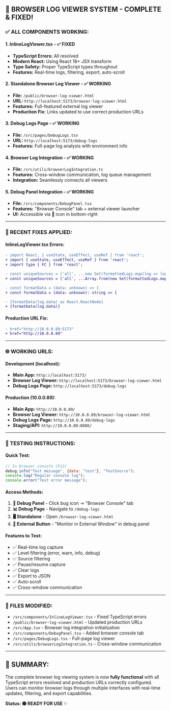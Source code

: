 ## 🎉 BROWSER LOG VIEWER SYSTEM - COMPLETE & FIXED!

### **✅ ALL COMPONENTS WORKING:**

#### 1. **InlineLogViewer.tsx** - ✅ FIXED
- **TypeScript Errors:** All resolved
- **Modern React:** Using React 18+ JSX transform
- **Type Safety:** Proper TypeScript types throughout
- **Features:** Real-time logs, filtering, export, auto-scroll

#### 2. **Standalone Browser Log Viewer** - ✅ WORKING
- **File:** `/public/browser-log-viewer.html`
- **URL:** `http://localhost:5173/browser-log-viewer.html`
- **Features:** Full-featured external log viewer
- **Production Fix:** Links updated to use correct production URLs

#### 3. **Debug Logs Page** - ✅ WORKING  
- **File:** `/src/pages/DebugLogs.tsx`
- **URL:** `http://localhost:5173/debug-logs`
- **Features:** Full-page log analysis with environment info

#### 4. **Browser Log Integration** - ✅ WORKING
- **File:** `/src/utils/browserLogIntegration.ts`
- **Features:** Cross-window communication, log queue management
- **Integration:** Seamlessly connects all viewers

#### 5. **Debug Panel Integration** - ✅ WORKING
- **File:** `/src/components/DebugPanel.tsx`
- **Features:** "Browser Console" tab + external viewer launcher
- **UI:** Accessible via 🐛 icon in bottom-right

---

### **🔧 RECENT FIXES APPLIED:**

#### **InlineLogViewer.tsx Errors:**
```diff
- import React, { useState, useEffect, useRef } from 'react';
+ import { useState, useEffect, useRef } from 'react';
+ import type { FC } from 'react';

- const uniqueSources = ['all', ...new Set(formattedLogs.map(log => log.source))];
+ const uniqueSources = ['all', ...Array.from(new Set(formattedLogs.map(log => log.source)))];

- const formatData = (data: unknown) => {
+ const formatData = (data: unknown): string => {

- {formatData(log.data) as React.ReactNode}
+ {formatData(log.data)}
```

#### **Production URL Fix:**
```diff
- href="http://10.0.0.89:5173"
+ href="http://10.0.0.89"
```

---

### **🌐 WORKING URLS:**

#### **Development (localhost):**
- **Main App:** `http://localhost:5173/`
- **Browser Log Viewer:** `http://localhost:5173/browser-log-viewer.html`
- **Debug Logs Page:** `http://localhost:5173/debug-logs`

#### **Production (10.0.0.89):**
- **Main App:** `http://10.0.0.89/`
- **Browser Log Viewer:** `http://10.0.0.89/browser-log-viewer.html`
- **Debug Logs Page:** `http://10.0.0.89/debug-logs`
- **Staging/API:** `http://10.0.0.89:8080/`

---

### **🧪 TESTING INSTRUCTIONS:**

#### **Quick Test:**
```javascript
// In browser console (F12)
debug.info("Test message", {data: "test"}, "TestSource");
console.log("Regular console log");
console.error("Test error message");
```

#### **Access Methods:**
1. **🐛 Debug Panel** - Click bug icon → "Browser Console" tab
2. **📊 Debug Page** - Navigate to `/debug-logs`
3. **🖥️ Standalone** - Open `/browser-log-viewer.html`
4. **🔗 External Button** - "Monitor in External Window" in debug panel

#### **Features to Test:**
- ✅ Real-time log capture
- ✅ Level filtering (error, warn, info, debug)
- ✅ Source filtering
- ✅ Pause/resume capture
- ✅ Clear logs
- ✅ Export to JSON
- ✅ Auto-scroll
- ✅ Cross-window communication

---

### **📁 FILES MODIFIED:**
- `/src/components/InlineLogViewer.tsx` - Fixed TypeScript errors
- `/public/browser-log-viewer.html` - Updated production URLs
- `/src/App.tsx` - Browser log integration initialization
- `/src/components/DebugPanel.tsx` - Added browser console tab
- `/src/pages/DebugLogs.tsx` - Full-page log viewer
- `/src/utils/browserLogIntegration.ts` - Cross-window communication

---

## 🎯 SUMMARY:
The complete browser log viewing system is now **fully functional** with all TypeScript errors resolved and production URLs correctly configured. Users can monitor browser logs through multiple interfaces with real-time updates, filtering, and export capabilities.

**Status: 🟢 READY FOR USE** ✨
